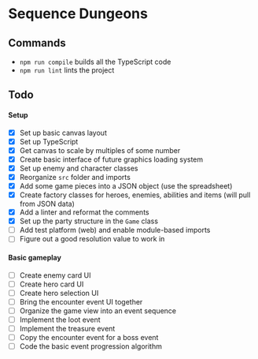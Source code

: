 # Sequence Dungeons

## Commands
- `npm run compile` builds all the TypeScript code
- `npm run lint` lints the project

## Todo
#### Setup
- [x] Set up basic canvas layout
- [x] Set up TypeScript
- [x] Get canvas to scale by multiples of some number
- [x] Create basic interface of future graphics loading system
- [x] Set up enemy and character classes
- [x] Reorganize `src` folder and imports
- [x] Add some game pieces into a JSON object (use the spreadsheet)
- [x] Create factory classes for heroes, enemies, abilities and items (will pull from JSON data)
- [x] Add a linter and reformat the comments
- [x] Set up the party structure in the `Game` class
- [ ] Add test platform (web) and enable module-based imports
- [ ] Figure out a good resolution value to work in

#### Basic gameplay
- [ ] Create enemy card UI
- [ ] Create hero card UI
- [ ] Create hero selection UI
- [ ] Bring the encounter event UI together
- [ ] Organize the game view into an event sequence
- [ ] Implement the loot event
- [ ] Implement the treasure event
- [ ] Copy the encounter event for a boss event
- [ ] Code the basic event progression algorithm
